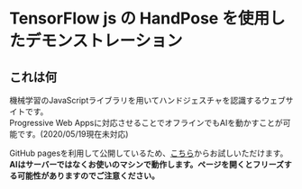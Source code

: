 # TensorFlow js の HandPose を使用したデモンストレーション

## これは何
機械学習のJavaScriptライブラリを用いてハンドジェスチャを認識するウェブサイトです。   
Progressive Web Appsに対応させることでオフラインでもAIを動かすことが可能です。(2020/05/19現在未対応)    

GitHub pagesを利用して公開しているため、[こちら](https://matsusato4.github.io/TFjs-HandPoseDemo/ "TFjs-HandPoseDemo")からお試しいただけます。   
**AIはサーバーではなくお使いのマシンで動作します。ページを開くとフリーズする可能性がありますのでご注意ください。**